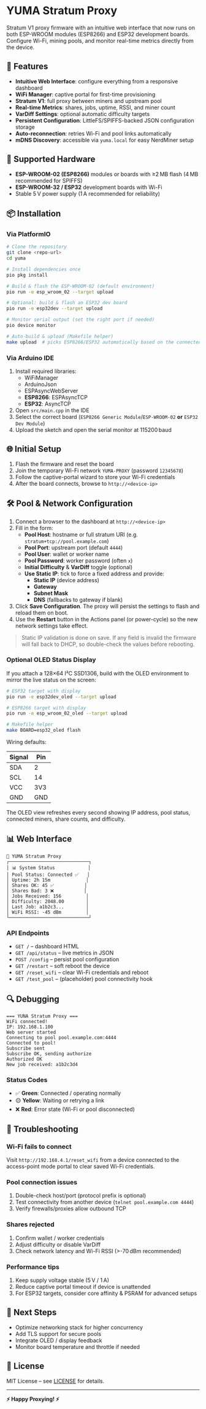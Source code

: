 # YUMA Stratum Proxy

Stratum V1 proxy firmware with an intuitive web interface that now runs on both ESP-WROOM modules (ESP8266) and ESP32 development boards. Configure Wi-Fi, mining pools, and monitor real-time metrics directly from the device.

## 🚀 Features

- **Intuitive Web Interface**: configure everything from a responsive dashboard
- **WiFi Manager**: captive portal for first-time provisioning
- **Stratum V1**: full proxy between miners and upstream pool
- **Real-time Metrics**: shares, jobs, uptime, RSSI, and miner count
- **VarDiff Settings**: optional automatic difficulty targets
- **Persistent Configuration**: LittleFS/SPIFFS-backed JSON configuration storage
- **Auto-reconnection**: retries Wi-Fi and pool links automatically
- **mDNS Discovery**: accessible via `yuma.local` for easy NerdMiner setup

## 🔧 Supported Hardware

- **ESP-WROOM-02 (ESP8266)** modules or boards with ≥2 MB flash (4 MB recommended for SPIFFS)
- **ESP-WROOM-32 / ESP32** development boards with Wi-Fi
- Stable 5 V power supply (1 A recommended for reliability)

## 📦 Installation

### Via PlatformIO

```bash
# Clone the repository
git clone <repo-url>
cd yuma

# Install dependencies once
pio pkg install

# Build & flash the ESP-WROOM-02 (default environment)
pio run -e esp_wroom_02 --target upload

# Optional: build & flash an ESP32 dev board
pio run -e esp32dev --target upload

# Monitor serial output (set the right port if needed)
pio device monitor

# Auto-build & upload (Makefile helper)
make upload  # picks ESP8266/ESP32 automatically based on the connected board
```

### Via Arduino IDE

1. Install required libraries:
   - WiFiManager
   - ArduinoJson
   - ESPAsyncWebServer
   - **ESP8266**: ESPAsyncTCP
   - **ESP32**: AsyncTCP
2. Open `src/main.cpp` in the IDE
3. Select the correct board (`ESP8266 Generic Module`/`ESP-WROOM-02` **or** `ESP32 Dev Module`)
4. Upload the sketch and open the serial monitor at 115200 baud

## 🌐 Initial Setup

1. Flash the firmware and reset the board
2. Join the temporary Wi-Fi network `YUMA-PROXY` (password `12345678`)
3. Follow the captive-portal wizard to store your Wi-Fi credentials
4. After the board connects, browse to `http://<device-ip>`

## 🛠️ Pool & Network Configuration

1. Connect a browser to the dashboard at `http://<device-ip>`
2. Fill in the form:
   - **Pool Host**: hostname or full stratum URI (e.g. `stratum+tcp://pool.example.com`)
   - **Pool Port**: upstream port (default `4444`)
   - **Pool User**: wallet or worker name
   - **Pool Password**: worker password (often `x`)
   - **Initial Difficulty** & **VarDiff** toggle (optional)
   - **Use Static IP**: tick to force a fixed address and provide:
     - **Static IP** (device address)
     - **Gateway**
     - **Subnet Mask**
     - **DNS** (fallbacks to gateway if blank)
3. Click **Save Configuration**. The proxy will persist the settings to flash and reload them on boot.
4. Use the **Restart** button in the Actions panel (or power-cycle) so the new network settings take effect.

> Static IP validation is done on save. If any field is invalid the firmware will fall back to DHCP, so double-check the values before rebooting.

### Optional OLED Status Display

If you attach a 128×64 I²C SSD1306, build with the OLED environment to mirror the live status on the screen:

```bash
# ESP32 target with display
pio run -e esp32dev_oled --target upload

# ESP8266 target with display
pio run -e esp_wroom_02_oled --target upload

# Makefile helper
make BOARD=esp32_oled flash
```

Wiring defaults:

| Signal | Pin |
| ------ | --- |
| SDA    | 2   |
| SCL    | 14  |
| VCC    | 3V3 |
| GND    | GND |

The OLED view refreshes every second showing IP address, pool status, connected miners, share counts, and difficulty.

## 📊 Web Interface

```
🚀 YUMA Stratum Proxy
┌─────────────────────────────┐
│ 📊 System Status            │
│ Pool Status: Connected ✅   │
│ Uptime: 2h 15m             │
│ Shares OK: 45 ✅           │
│ Shares Bad: 3 ❌           │
│ Jobs Received: 156         │
│ Difficulty: 2048.00        │
│ Last Job: a1b2c3...        │
│ WiFi RSSI: -45 dBm         │
└─────────────────────────────┘
```

### API Endpoints

- `GET /` – dashboard HTML
- `GET /api/status` – live metrics in JSON
- `POST /config` – persist pool configuration
- `GET /restart` – soft reboot the device
- `GET /reset_wifi` – clear Wi-Fi credentials and reboot
- `GET /test_pool` – (placeholder) pool connectivity hook

## 🔍 Debugging

```
=== YUNA Stratum Proxy ===
WiFi connected!
IP: 192.168.1.100
Web server started
Connecting to pool pool.example.com:4444
Connected to pool!
Subscribe sent
Subscribe OK, sending authorize
Authorized OK
New job received: a1b2c3d4
```

### Status Codes

- ✅ **Green**: Connected / operating normally
- 🟡 **Yellow**: Waiting or retrying a link
- ❌ **Red**: Error state (Wi-Fi or pool disconnected)

## 🚨 Troubleshooting

### Wi-Fi fails to connect

Visit `http://192.168.4.1/reset_wifi` from a device connected to the access-point mode portal to clear saved Wi-Fi credentials.

### Pool connection issues

1. Double-check host/port (protocol prefix is optional)
2. Test connectivity from another device (`telnet pool.example.com 4444`)
3. Verify firewalls/proxies allow outbound TCP

### Shares rejected

1. Confirm wallet / worker credentials
2. Adjust difficulty or disable VarDiff
3. Check network latency and Wi-Fi RSSI (>-70 dBm recommended)

### Performance tips

1. Keep supply voltage stable (5 V / 1 A)
2. Reduce captive portal timeout if device is unattended
3. For ESP32 targets, consider core affinity & PSRAM for advanced setups

## 🎯 Next Steps

- Optimize networking stack for higher concurrency
- Add TLS support for secure pools
- Integrate OLED / display feedback
- Monitor board temperature and throttle if needed

## 📄 License

MIT License – see [LICENSE](LICENSE) for details.

---

**⚡ Happy Proxying! ⚡**
